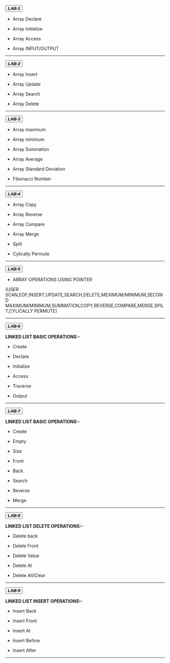  <button class="button-save large">_**LAB-1**_</button>

  - Array Declare 

  - Array Initialize

  - Array Access

  - Array INPUT/OUTPUT

---
 
 <button class="button-save large">_**LAB-2**_</button>

  - Array Insert

  - Array Update

  - Array Search

  - Array Delete

---

 <button class="button-save large">_**LAB-3**_</button>


 - Array maximum

 - Array minimum

 - Array Summation

 - Array Average

 - Array Standard Deviation

 - Fibonacci Number

---

 <button class="button-save large">_**LAB-4**_</button>


 - Array Copy

 - Array Reverse

 - Array Compare

 - Array Merge

 - Spilt

 - Cylically Permute

---

 <button class="button-save large">_**LAB-5**_</button>


  - ARRAY OPERATIONS USING POINTER

 (USER SCAN,EOF,INSERT,UPDATE,SEARCH,DELETE,MEXIMUM/MINIMUM,SECOND MAXIMUM/MINIMUM,SUMMATION,COPY,REVERSE,COMPARE,MERGE,SPILT,CYLICALLY PERMUTE)

---
 <button class="button-save large">_**LAB-6**_</button>
 
****LINKED LIST BASIC OPERATIONS:-****


  - Create
    
  - Declare
    
  - Initialize
    
  - Access
    
  - Traverse
    
  - Output

---
 <button class="button-save large">_***LAB-7***_</button>

****LINKED LIST BASIC OPERATIONS:-****
 
 
- Create
    
- Empty
    
- Size
    
- Front
    
- Back
    
- Search
    
- Reverse
    
- Merge

 ---
 <button class="button-save large">_***LAB-8***_</button>

****LINKED LIST DELETE OPERATIONS:-****


- Delete back

- Delete Front

- Delete Value

- Delete At

- Delete All/Clear

---

<button class="button-save large">_***LAB-9***_</button>

****LINKED LIST INSERT OPERATIONS:-****


- Insert Back

- Insert Front

- Insert At

- Insert Before

- Insert After

---
 
 


